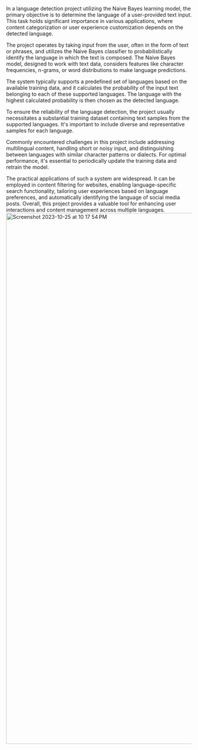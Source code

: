 

In a language detection project utilizing the Naive Bayes learning model, the primary objective is to determine the language of a user-provided text input. This task holds significant importance in various applications, where content categorization or user experience customization depends on the detected language.

The project operates by taking input from the user, often in the form of text or phrases, and utilizes the Naive Bayes classifier to probabilistically identify the language in which the text is composed. The Naive Bayes model, designed to work with text data, considers features like character frequencies, n-grams, or word distributions to make language predictions.

The system typically supports a predefined set of languages based on the available training data, and it calculates the probability of the input text belonging to each of these supported languages. The language with the highest calculated probability is then chosen as the detected language.

To ensure the reliability of the language detection, the project usually necessitates a substantial training dataset containing text samples from the supported languages. It's important to include diverse and representative samples for each language.

Commonly encountered challenges in this project include addressing multilingual content, handling short or noisy input, and distinguishing between languages with similar character patterns or dialects. For optimal performance, it's essential to periodically update the training data and retrain the model.

The practical applications of such a system are widespread. It can be employed in content filtering for websites, enabling language-specific search functionality, tailoring user experiences based on language preferences, and automatically identifying the language of social media posts. Overall, this project provides a valuable tool for enhancing user interactions and content management across multiple languages.
<img width="1440" alt="Screenshot 2023-10-25 at 10 17 54 PM" src="https://github.com/VikasKarbail/Language-detection/assets/117006055/754cc575-3627-418a-b6da-fec52ed1f0ab">

